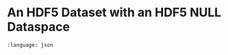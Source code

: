 # An HDF5 Dataset with an HDF5 NULL Dataspace

```{literalinclude} nullspace_dset.json
:language: json
```
